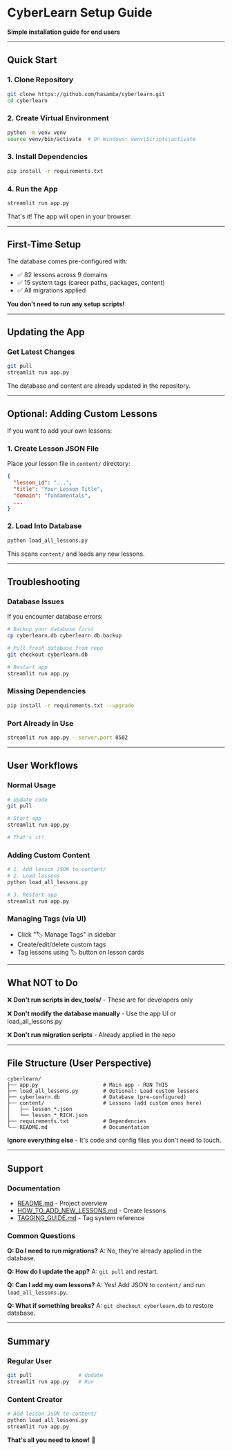 # CyberLearn Setup Guide

**Simple installation guide for end users**

---

## Quick Start

### 1. Clone Repository
```bash
git clone https://github.com/hasamba/cyberlearn.git
cd cyberlearn
```

### 2. Create Virtual Environment
```bash
python -m venv venv
source venv/bin/activate  # On Windows: venv\Scripts\activate
```

### 3. Install Dependencies
```bash
pip install -r requirements.txt
```

### 4. Run the App
```bash
streamlit run app.py
```

That's it! The app will open in your browser.

---

## First-Time Setup

The database comes pre-configured with:
- ✅ 82 lessons across 9 domains
- ✅ 15 system tags (career paths, packages, content)
- ✅ All migrations applied

**You don't need to run any setup scripts!**

---

## Updating the App

### Get Latest Changes
```bash
git pull
streamlit run app.py
```

The database and content are already updated in the repository.

---

## Optional: Adding Custom Lessons

If you want to add your own lessons:

### 1. Create Lesson JSON File
Place your lesson file in `content/` directory:
```json
{
  "lesson_id": "...",
  "title": "Your Lesson Title",
  "domain": "fundamentals",
  ...
}
```

### 2. Load Into Database
```bash
python load_all_lessons.py
```

This scans `content/` and loads any new lessons.

---

## Troubleshooting

### Database Issues
If you encounter database errors:

```bash
# Backup your database first
cp cyberlearn.db cyberlearn.db.backup

# Pull fresh database from repo
git checkout cyberlearn.db

# Restart app
streamlit run app.py
```

### Missing Dependencies
```bash
pip install -r requirements.txt --upgrade
```

### Port Already in Use
```bash
streamlit run app.py --server.port 8502
```

---

## User Workflows

### Normal Usage
```bash
# Update code
git pull

# Start app
streamlit run app.py

# That's it!
```

### Adding Custom Content
```bash
# 1. Add lesson JSON to content/
# 2. Load lessons
python load_all_lessons.py

# 3. Restart app
streamlit run app.py
```

### Managing Tags (via UI)
- Click "🏷️ Manage Tags" in sidebar
- Create/edit/delete custom tags
- Tag lessons using 🏷️ button on lesson cards

---

## What NOT to Do

❌ **Don't run scripts in dev_tools/** - These are for developers only

❌ **Don't modify the database manually** - Use the app UI or load_all_lessons.py

❌ **Don't run migration scripts** - Already applied in the repo

---

## File Structure (User Perspective)

```
cyberlearn/
├── app.py                     # Main app - RUN THIS
├── load_all_lessons.py        # Optional: Load custom lessons
├── cyberlearn.db              # Database (pre-configured)
├── content/                   # Lessons (add custom ones here)
│   ├── lesson_*.json
│   └── lesson_*_RICH.json
├── requirements.txt           # Dependencies
└── README.md                  # Documentation
```

**Ignore everything else** - It's code and config files you don't need to touch.

---

## Support

### Documentation
- [README.md](README.md) - Project overview
- [HOW_TO_ADD_NEW_LESSONS.md](HOW_TO_ADD_NEW_LESSONS.md) - Create lessons
- [TAGGING_GUIDE.md](TAGGING_GUIDE.md) - Tag system reference

### Common Questions

**Q: Do I need to run migrations?**
A: No, they're already applied in the database.

**Q: How do I update the app?**
A: `git pull` and restart.

**Q: Can I add my own lessons?**
A: Yes! Add JSON to `content/` and run `load_all_lessons.py`.

**Q: What if something breaks?**
A: `git checkout cyberlearn.db` to restore database.

---

## Summary

### Regular User
```bash
git pull               # Update
streamlit run app.py   # Run
```

### Content Creator
```bash
# Add lesson JSON to content/
python load_all_lessons.py
streamlit run app.py
```

**That's all you need to know!** 🎉
